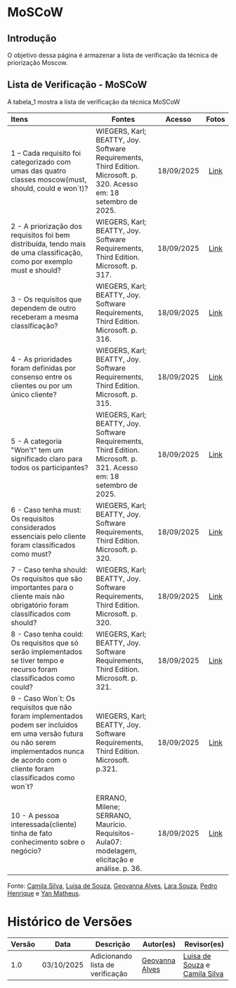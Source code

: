 # MoSCoW

## Introdução

O objetivo dessa página é armazenar a lista de verificação da técnica de priorização Moscow.

## Lista de Verificação - MoSCoW
A tabela_1 mostra a lista de verificação da técnica MoSCoW

| Itens | Fontes | Acesso | Fotos | 
| :---- | ----- | :---: | :---: |
| 1 –  Cada requisito foi categorizado com umas das quatro classes moscow(must, should,  could e won´t)? | WIEGERS, Karl; BEATTY, Joy. Software Requirements, Third Edition. Microsoft. p. 320. Acesso em: 18 setembro de 2025.  | 18/09/2025 | [Link](https://i.postimg.cc/BvbD3Ycw/Whats-App-Image-2025-10-03-at-23-00-16.jpg)| 
| 2 \- A priorização dos requisitos foi bem distribuída, tendo mais de uma classificação, como por exemplo must e should?| WIEGERS, Karl; BEATTY, Joy. Software Requirements, Third Edition. Microsoft. p. 317.  | 18/09/2025 | [Link](https://i.postimg.cc/76VyNVdn/image-10.jpg)| 
 | 3 \- Os requisitos que dependem de outro receberam a mesma classificação? | WIEGERS, Karl; BEATTY, Joy. Software Requirements, Third Edition. Microsoft. p. 316.   | 18/09/2025| [Link](https://i.postimg.cc/N0cVPX6F/Whats-App-Image-2025-10-03-at-23-07-45.jpg)  |
| 4 \- As prioridades foram definidas por  consenso entre os clientes ou por um único cliente? | WIEGERS, Karl; BEATTY, Joy. Software Requirements, Third Edition. Microsoft. p. 315. |18/09/2025|  [Link](https://i.postimg.cc/1RbZrfj3/image-11.jpg) |
| 5 \- A categoria "Won't" tem um significado claro para todos os participantes? | WIEGERS, Karl; BEATTY, Joy. Software Requirements, Third Edition. Microsoft. p. 321. Acesso em: 18 setembro de 2025.  |18/09/2025 | [Link](https://i.postimg.cc/PrnRqZ7p/image-12.jpg)|
| 6 \- Caso tenha must: Os requisitos considerados essenciais pelo cliente  foram classificados como must?  | WIEGERS, Karl; BEATTY, Joy. Software Requirements, Third Edition. Microsoft. p. 320.  |18/09/2025|  [Link](https://i.postimg.cc/8CfRWXJf/image-13.jpg) |
| 7 \- Caso tenha should: Os requisitos que são importantes para o cliente mais não obrigatório foram classificados com should?|  WIEGERS, Karl; BEATTY, Joy. Software Requirements, Third Edition. Microsoft. p. 320. | 18/09/2025| [Link](https://i.postimg.cc/wjyyby6P/image-14.jpg) |
| 8 \- Caso tenha could: Os requisitos que só serão implementados se tiver tempo e recurso foram classificados como could?  | WIEGERS, Karl; BEATTY, Joy. Software Requirements, Third Edition. Microsoft. p. 321. | 18/09/2025|  [Link](https://i.postimg.cc/HL1xZ6vM/image-15.jpg) |
| 9 \- Caso Won´t: Os requisitos que não foram implementados podem ser incluídos em uma versão futura ou não serem implementados nunca de acordo com o cliente foram classificados como won´t?  | WIEGERS, Karl; BEATTY, Joy. Software Requirements, Third Edition. Microsoft. p.321. | 18/09/2025 |  [Link](https://i.postimg.cc/FzwmfK2y/image-16.jpg) |
| 10 \- A pessoa interessada(cliente) tinha de fato  conhecimento sobre o negócio?  | ERRANO, Milene; SERRANO, Maurício. Requisitos-Aula07: modelagem, elicitação e análise. p. 36.  | 18/09/2025| [Link](https://i.postimg.cc/g0cJbxps/image-17.jpg)|


Fonte: [Camila Silva](https://github.com/CamilaSilvaC), [Luísa de Souza](https://github.com/luisa12ll), [Geovanna Alves](https://github.com/GeovannaUmbelino), [Lara Souza](https://github.com/mel14-hub), [Pedro Henrique](https://github.com/pedrohpsantos) e [Yan Matheus](https://github.com/Yanmatheus0812).

# Histórico de Versões

| Versão | Data       | Descrição                    | Autor(es)                          | Revisor(es)                          |
|--------|------------|------------------------------|-----------------------------------|-------------------------------------|
| 1.0    | 03/10/2025 | Adicionando lista de verificação  | [Geovanna Alves](https://github.com/GeovannaUmbelino) |[Luisa de Souza](https://github.com/Luisa12ll) e [Camila Silva](https://github.com/CamilaSilvaC) |




